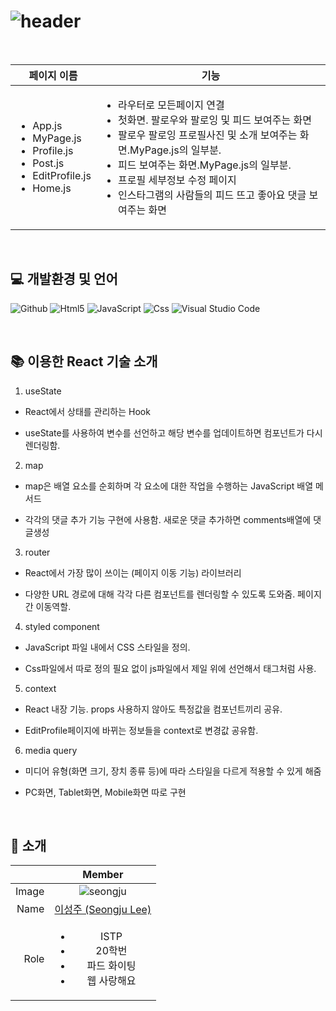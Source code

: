# ![header](https://capsule-render.vercel.app/api?type=rounded&text=Instagram&fontAlign=25&fontSize=60&desc=clone%20coading&descAlign=60&descAlignY=50&color=0:feac5e,50:c779d0,100:4bc0c8&fontColor=ffffff&animation=twinkling)

<br>

|페이지 이름|기능|
|------|-----|
|<ul><li>App.js</li><li>MyPage.js</li><li>Profile.js</li><li>Post.js</li><li>EditProfile.js</li><li>Home.js</li><ul>|<ul><li>라우터로 모든페이지 연결</li><li>첫화면. 팔로우와 팔로잉 및 피드 보여주는 화면</li><li>팔로우 팔로잉 프로필사진 및 소개 보여주는 화면.MyPage.js의 일부분.</li><li>피드 보여주는 화면.MyPage.js의 일부분.</li><li>프로필 세부정보 수정 페이지</li><li>인스타그램의 사람들의 피드 뜨고 좋아요 댓글 보여주는 화면</li></ul>|

<br>

## 💻 개발환경 및 언어
<p>
  <img alt="Github" src ="https://img.shields.io/badge/Github-000000.svg?&style=for-the-badge&logo=Github&logoColor=white"/>
  <img alt="Html5" src="https://img.shields.io/badge/HTML5-E34F26?style=flat&logo=HTML5&logoColor=white">
  <img alt="JavaScript" src="https://img.shields.io/badge/Java-007396?style=flat&logo=Java&logoColor=white">
  <img alt="Css" src="https://img.shields.io/badge/CSS3-1572B6?style=flat&logo=CSS3&logoColor=white" >
  <img alt="Visual Studio Code" src ="https://img.shields.io/badge/Visual Studio Code-007ACC.svg?&style=for-the-badge&logo=Visual Studio Code&logoColor=white"/>
</p>

<br>

## 📚 이용한 React 기술 소개

1. useState
* React에서 상태를 관리하는 Hook 
- useState를 사용하여 변수를 선언하고 해당 변수를 업데이트하면 컴포넌트가 다시 렌더링함.
            
2. map
* map은 배열 요소를 순회하며 각 요소에 대한 작업을 수행하는 JavaScript 배열 메서드
- 각각의 댓글 추가 기능 구현에 사용함. 새로운 댓글 추가하면 comments배열에 댓글생성

3. router
*  React에서 가장 많이 쓰이는 (페이지 이동 기능) 라이브러리
- 다양한 URL 경로에 대해 각각 다른 컴포넌트를 렌더링할 수 있도록 도와줌. 페이지 간 이동역할.

4. styled component
* JavaScript 파일 내에서 CSS 스타일을 정의.
- Css파일에서 따로 정의 필요 없이 js파일에서 제일 위에 선언해서 태그처럼 사용.

5. context
* React 내장 기능. props 사용하지 않아도 특정값을 컴포넌트끼리 공유.
- EditProfile페이지에 바뀌는 정보들을 context로 변경값 공유함.

6. media query
* 미디어 유형(화면 크기, 장치 종류 등)에 따라 스타일을 다르게 적용할 수 있게 해줌
- PC화면, Tablet화면, Mobile화면 따로 구현

<br>


## 👥 소개
||Member |
|---:|:---:|
|Image|![seongju](https://user-images.githubusercontent.com/85253115/236375546-38fa6d55-f805-409c-be64-3e8ceda2150b.jpg)|
|Name|<a href="https://github.com/seongju1015">이성주 (Seongju Lee)</a>|
|Role|<ul><li>ISTP</li><li>20학번</li><li>파드 화이팅</li><li>웹 사랑해요</li></li><ul>||
